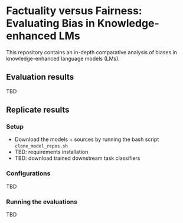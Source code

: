 # Factuality versus Fairness: Evaluating Bias in Knowledge-enhanced LMs

This repository contains an in-depth comparative analysis of biases in 
knowledge-enhanced language models (LMs). 

## Evaluation results
TBD


## Replicate results
### Setup
* Download the models + sources by running the bash script `clone_model_repos.sh`
* TBD: requirements installation
* TBD: download trained downstream task classifiers

### Configurations
TBD

### Running the evaluations
TBD